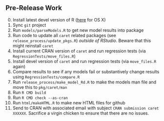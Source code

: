 Pre-Release Work
---


 0. Install latest devel version of R ([here](http://r.research.att.com/snowleopard/R-devel/R-devel-snowleopard-signed.pkg) for OS X) 
 0. Sync `git` project
 0. Run `models/parseModels.R` to get new model results into package
 0. Run code to update all `caret` related packages (see `release_process/update_pkgs.R`) _outside of RStudio_. Beware that this might reinstall `caret`  
 0. Install current CRAN version of `caret` and run regression tests (via `RegressionTests/move_files.R`)
 0. Install devel version of `caret` and run regression tests (via `move_files.R` again)
 0. Compare results to see if any models fail or substantively change results using `RegressionTests/compare.R`
 0. Run `release_process/make_model_Rd.R` to make the models man file and move this to `pkg/caret/man`
 0. Run `R CMD build`
 0. Run `R CMD check --as-cran` 
 0. Run `html/makeHTML.R` to make new HTML files for github
 0. Send to CRAN with associated email with subject `CRAN submission caret XXXXXX`. Sacrifice a virgin chicken to ensure that there are no issues. 

 